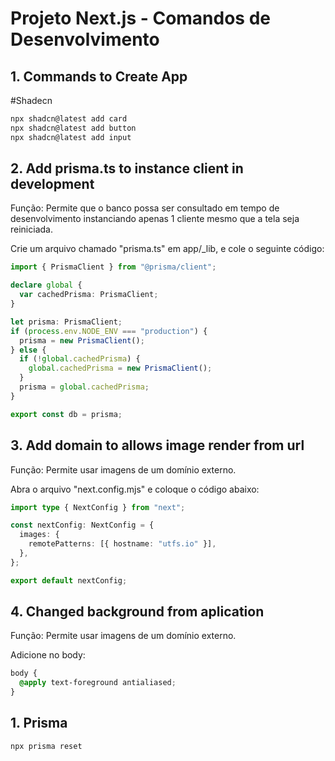 # Projeto Next.js - Comandos de Desenvolvimento

## 1. Commands to Create App

#Shadecn

```bash
npx shadcn@latest add card
npx shadcn@latest add button
npx shadcn@latest add input
```

## 2. Add prisma.ts to instance client in development

Função: Permite que o banco possa ser consultado em tempo de desenvolvimento instanciando apenas 1 cliente mesmo que a tela seja reiniciada.

Crie um arquivo chamado "prisma.ts" em app/\_lib, e cole o seguinte código:

```typescript
import { PrismaClient } from "@prisma/client";

declare global {
  var cachedPrisma: PrismaClient;
}

let prisma: PrismaClient;
if (process.env.NODE_ENV === "production") {
  prisma = new PrismaClient();
} else {
  if (!global.cachedPrisma) {
    global.cachedPrisma = new PrismaClient();
  }
  prisma = global.cachedPrisma;
}

export const db = prisma;
```

## 3. Add domain to allows image render from url

Função: Permite usar imagens de um domínio externo.

Abra o arquivo "next.config.mjs" e coloque o código abaixo:

```typescript
import type { NextConfig } from "next";

const nextConfig: NextConfig = {
  images: {
    remotePatterns: [{ hostname: "utfs.io" }],
  },
};

export default nextConfig;
```

## 4. Changed background from aplication

Função: Permite usar imagens de um domínio externo.

Adicione no body:

```css
body {
  @apply text-foreground antialiased;
}
```

## 1. Prisma

```bash
npx prisma reset
```

